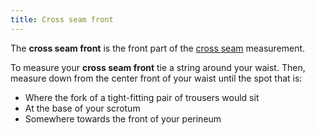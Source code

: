 ```yaml
---
title: Cross seam front
---
```


The **cross seam front** is the front part of the [cross seam](/docs/measurements/crossseam/) measurement.

To measure your **cross seam front** tie a string around your waist. Then, measure down from the 
center front of your waist until the spot that is:

 - Where the fork of a tight-fitting pair of trousers would sit
 - At the base of your scrotum
 - Somewhere towards the front of your perineum


